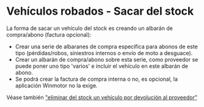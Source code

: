 # Vehículos robados - Sacar del stock

La forma de sacar un vehículo del stock es creando un albarán de compra/abono (factura opcional):

* Crear una serie de albaranes de compra específica para abonos de este tipo (pérdidas/robos, siniestros internos o envío de moto a desguace).
* Crear un albarán de compra/abono sobre esta serie, como proveedor se puede poner uno tipo 'varios' e incluir el vehículo en este albarán de abono.
* Se podrá crear la factura de compra interna o no, es opcional, la aplicación Winmotor no la exige.

Véase también ["eliminar del stock un vehículo por devolución al proveedor"](../../tutoriales/comercial/eliminar-del-stock-un-vehiculo.md)
